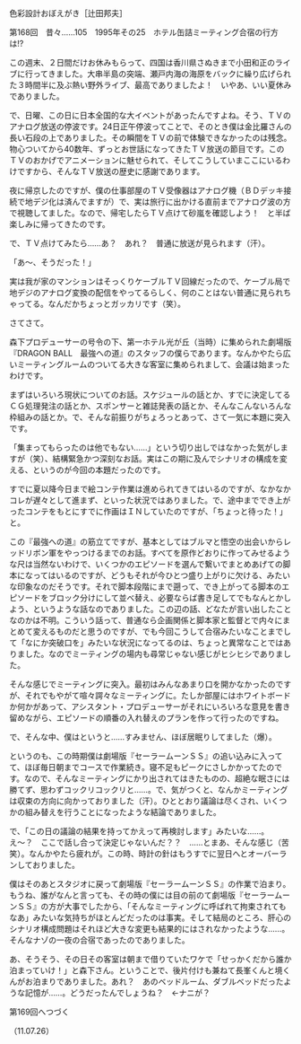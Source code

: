 <!-- source: http://web.archive.org/web/20250215190716/http://www.style.fm/as/05_column/tsujita/tsujita168.shtml -->

色彩設計おぼえがき［辻田邦夫］

第168回　昔々……105　1995年その25　ホテル缶詰ミーティング合宿の行方は!?

この週末、２日間だけお休みもらって、四国は香川県さぬきまで小田和正のライブに行ってきました。大串半島の突端、瀬戸内海の海原をバックに繰り広げられた３時間半に及ぶ熱い野外ライブ、最高でありましたよ！　いやあ、いい夏休みでありました。

で、日曜、この日に日本全国的な大イベントがあったんですよね。そう、ＴＶのアナログ放送の停波です。24日正午停波ってことで、そのとき僕は金比羅さんの長い石段の上でありました。その瞬間をＴＶの前で体験できなかったのは残念。物心ついてから40数年、ずっとお世話になってきたＴＶ放送の節目です。このＴＶのおかげでアニメーションに魅せられて、そしてこうしていまここにいるわけですから、そんなＴＶ放送の歴史に感謝であります。

夜に帰京したのですが、僕の仕事部屋のＴＶ受像器はアナログ機（ＢＤデッキ接続で地デジ化は済んでますが）で、実は旅行に出かける直前までアナログ波の方で視聴してました。なので、帰宅したらＴＶ点けて砂嵐を確認しよう！　と半ば楽しみに帰ってきたのです。

で、ＴＶ点けてみたら……あ？　あれ？　普通に放送が見られます（汗）。

「あ〜、そうだった！」

実は我が家のマンションはそっくりケーブルＴＶ回線だったので、ケーブル局で地デジのアナログ変換の配信をやってるらしく、何のことはない普通に見られちゃってる。なんだかちょっとガッカリです（笑）。

さてさて。

森下プロデューサーの号令の下、第一ホテル光が丘（当時）に集められた劇場版『DRAGON BALL　最強への道』のスタッフの僕らであります。なんかやたら広いミーティングルームのついてる大きな客室に集められまして、会議は始まったわけです。

まずはいろいろ現状についてのお話。スケジュールの話とか、すでに決定してるＣＧ処理発注の話とか、スポンサーと雑誌発表の話とか、そんなこんないろんな枠組みの話とか。で、そんな前振りがちょろっとあって、さて一気に本題に突入です。

「集まってもらったのは他でもない……」という切り出しではなかった気がしますが（笑）、結構緊急かつ深刻なお話。実はこの期に及んでシナリオの構成を変える、というのが今回の本題だったのです。

すでに夏以降今日まで絵コンテ作業は進められてきてはいるのですが、なかなかコレが遅々として進まず、といった状況ではありました。で、途中まででき上がったコンテをもとにすでに作画はＩＮしていたのですが、「ちょっと待った！」と。

この『最強への道』の筋立てですが、基本としてはブルマと悟空の出会いからレッドリボン軍をやっつけるまでのお話。すべてを原作どおりに作ってみせるような尺は当然ないわけで、いくつかのエピソードを選んで繋いでまとめあげての脚本になってはいるのですが、どうもそれが今ひとつ盛り上がりに欠ける、みたいな印象なのだそうです。それで脚本段階にまで遡って、でき上がってる脚本のエピソードをブロック分けにして並べ替え、必要ならば書き足してでもなんとかしよう、というような話なのでありました。この辺の話、どなたが言い出したことなのかは不明。こういう話って、普通なら企画関係と脚本家と監督とで内々にまとめて変えるものだと思うのですが、でも今回こうして合宿みたいなことまでして「なにか突破口を」みたいな状況になってるのは、ちょっと異常なことではありました。なのでミーティングの場内も尋常じゃない感じがヒシヒシでありました。

そんな感じでミーティングに突入。最初はみんなあまり口を開かなかったのですが、それでもやがて喧々諤々なミーティングに。たしか部屋にはホワイトボードか何かがあって、アシスタント・プロデューサーがそれにいろいろな意見を書き留めながら、エピソードの順番の入れ替えのプランを作って行ったのですね。

で、そんな中、僕はというと……すみません、ほぼ居眠りしてました（爆）。

というのも、この時期僕は劇場版『セーラームーンＳＳ』の追い込みに入ってて、ほぼ毎日朝までコースで作業続き。寝不足もピークにさしかかってたのです。なので、そんなミーティングにかり出されてはきたものの、超絶な眠さには勝てず、思わずコックリコックリと……。で、気がつくと、なんかミーティングは収束の方向に向かっておりました（汗）。ひととおり議論は尽くされ、いくつかの組み替えを行うことになったような結論でありました。

で、「この日の議論の結果を持ってかえって再検討します」みたいな……。え〜？　ここで話し合って決定じゃないんだ？？　……とまあ、そんな感じ（苦笑）。なんかやたら疲れが。この時、時計の針はもうすでに翌日へとオーバーランしておりました。

僕はそのあとスタジオに戻って劇場版『セーラームーンＳＳ』の作業で泊まり。もうね、誰がなんと言っても、その時の僕には目の前のて劇場版『セーラームーンＳＳ』の方が大事でしたから、「そんなミーティングに呼ばれて拘束されてもなあ」みたいな気持ちがほとんどだったのは事実。そして結局のところ、肝心のシナリオ構成問題はそれほど大きな変更も結果的にはされなかったような……。そんなナゾの一夜の合宿であったのでありました。

あ、そうそう、その日その客室は朝まで借りていたワケで「せっかくだから誰か泊まっていけ！」と森下さん。ということで、後片付けも兼ねて長峯くんと境くんがお泊まりでありました。あれ？　あのベッドルーム、ダブルベッドだったような記憶が……。どうだったんでしょうね？　←ナニが？

第169回へつづく

（11.07.26）

